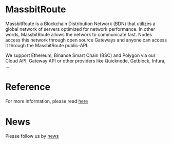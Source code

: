 # MassbitRoute

MassbitRoute is a Blockchain Distribution Network (BDN) that utilizes a global network of servers optimized for network performance. In other words, MassbitRoute allows the network to communicate fast.
Nodes access this network through open source Gateways and anyone can access it through the MassbitRoute public-API.

We support Ethereum, Binance Smart Chain (BSC) and Polygon via our Cloud API, Gateway API or other providers like Quicknode, Getblock, Infura, …

# Reference

For more information, please read [here](https://massbitroute.gitbook.io/massbitroute-design/)

# News 

Please follow us by [news](https://massbitroute.gitbook.io/massbitroute-news/) 
